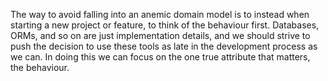 The way to avoid falling into an anemic domain model is to instead when starting a new project or feature, to think of the behaviour first. Databases, ORMs, and so on are just implementation details, and we should strive to push the decision to use these tools as late in the development process as we can. In doing this we can focus on the one true attribute that matters, the behaviour.



